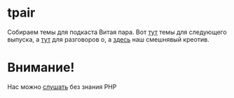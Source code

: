 # tpair

Собираем темы для подкаста Витая пара. Вот [тут](342.md) темы для следующего выпуска, а [тут](talkabout.md) для разговоров о, а [здесь](NightMarket.md) наш смешнявый креотив.

# Внимание!

Нас можно [слушать](tpair.org "tpair.org") без знания PHP
